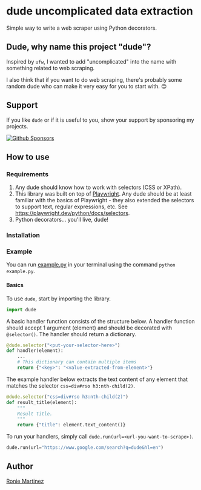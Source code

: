 # dude uncomplicated data extraction

Simple way to write a web scraper using Python decorators.

## Dude, why name this project "dude"?

Inspired by `ufw`, I wanted to add "uncomplicated" into the name with something related to web scraping.

I also think that if you want to do web scraping, there's probably some random dude who can make it very easy for you to start with. 😊

## Support

If you like `dude` or if it is useful to you, show your support by sponsoring my projects.

[![Github Sponsors](https://img.shields.io/github/sponsors/roniemartinez?label=github%20sponsors&logo=github%20sponsors&style=for-the-badge)](https://github.com/sponsors/roniemartinez)

## How to use

### Requirements

1. Any dude should know how to work with selectors (CSS or XPath).
2. This library was built on top of [Playwright](https://github.com/microsoft/playwright-python). Any dude should be at least familiar with the basics of Playwright - they also extended the selectors to support text, regular expressions, etc. See https://playwright.dev/python/docs/selectors.
3. Python decorators... you'll live, dude!

### Installation

### Example

You can run [example.py](example.py) in your terminal using the command `python example.py`.

#### Basics

To use `dude`, start by importing the library.

```python
import dude
```

A basic handler function consists of the structure below. A handler function should accept 1 argument (element) and should be decorated with `@selector()`. The handler should return a dictionary. 

```python
@dude.selector("<put-your-selector-here>")
def handler(element):
    ...
    # This dictionary can contain multiple items
    return {"<key>": "<value-extracted-from-element>"}

```

The example handler below extracts the text content of any element that matches the selector `css=div#rso h3:nth-child(2)`.

```python
@dude.selector("css=div#rso h3:nth-child(2)")
def result_title(element):
    """
    Result title.
    """
    return {"title": element.text_content()}
```

To run your handlers, simply call `dude.run(url=<url-you-want-to-scrape>)`.

```python
dude.run(url="https://www.google.com/search?q=dude&hl=en")
```

## Author

[Ronie Martinez](mailto:ronmarti18@gmail.com)
